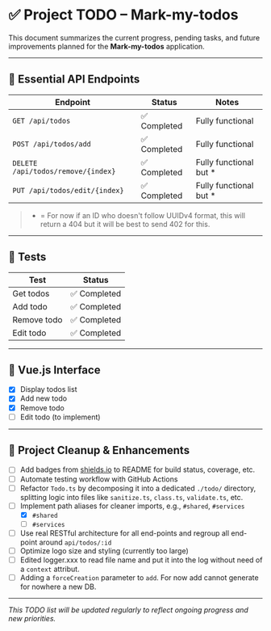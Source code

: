 # ✅ Project TODO – Mark-my-todos

This document summarizes the current progress, pending tasks, and future improvements planned for the **Mark-my-todos** application.

---

## 🔌 Essential API Endpoints

| Endpoint                           | Status            | Notes                            |
|------------------------------------|-------------------|----------------------------------|
| `GET /api/todos`                   | ✅ Completed      | Fully functional                |
| `POST /api/todos/add`              | ✅ Completed      | Fully functional                |
| `DELETE /api/todos/remove/{index}` | ✅ Completed      | Fully functional but *          |
| `PUT /api/todos/edit/{index}`      | ✅ Completed      | Fully functional but *          |

> * = For now if an ID who doesn't follow UUIDv4 format, this will return a 404 but it will be best to send 402 for this.

---

## 🧪 Tests

| Test                  | Status       |
|-----------------------|--------------|
| Get todos             | ✅ Completed |
| Add todo              | ✅ Completed |
| Remove todo           | ✅ Completed |
| Edit todo             | ✅ Completed |

---

## 🎨 Vue.js Interface

- [X] Display todos list
- [X] Add new todo
- [X] Remove todo
- [ ] Edit todo (to implement)

---

## 🧹 Project Cleanup & Enhancements

- [ ] Add badges from [shields.io](https://shields.io) to README for build status, coverage, etc.
- [ ] Automate testing workflow with GitHub Actions
- [ ] Refactor `Todo.ts` by decomposing it into a dedicated `./todo/` directory, splitting logic into files like `sanitize.ts`, `class.ts`, `validate.ts`, etc.
- [ ] Implement path aliases for cleaner imports, e.g., `#shared`, `#services`
    - [X] `#shared`
    - [ ] `#services`
- [ ] Use real RESTful architecture for all end-points and regroup all end-point around `api/todos/:id`
- [ ] Optimize logo size and styling (currently too large)
- [ ] Edited logger.xxx to read file name and put it into the log without need of a `context` attribut.
- [ ] Adding a `forceCreation` parameter to `add`. For now add cannot generate for nowhere a new DB.
---

*This TODO list will be updated regularly to reflect ongoing progress and new priorities.*